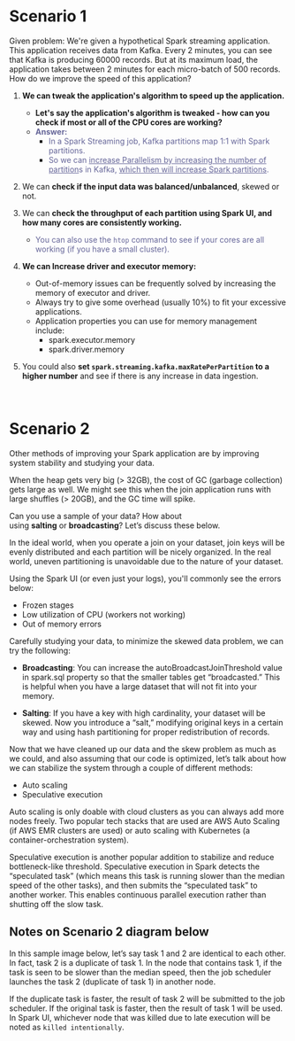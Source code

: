 <h1 id="user-content-scenario-1">Scenario 1</h1>
<p>Given problem: We're given a hypothetical Spark streaming application. This application receives data from Kafka. Every 2 minutes, you can see that Kafka is producing 60000 records. But at its maximum load, the application takes between 2 minutes for each micro-batch of 500 records. How do we improve the speed of this application?</p>
<ol>
<li>
<p><strong>We can tweak the application's algorithm to speed up the application.</strong></p>
<ul>
<li><strong>Let's say the application's algorithm is tweaked - how can you check if most or all of the CPU cores are working?</strong></li>
<li><strong><span style="color: #666699;">Answer:&nbsp;&nbsp;</span></strong>
<ul>
<li><span style="color: #666699;">In a Spark Streaming job, Kafka partitions map 1:1 with Spark partitions. </span></li>
<li><span style="color: #666699;">So we can <span style="text-decoration: underline;">increase Parallelism by increasing the number of partition</span>s in Kafka, <span style="text-decoration: underline;">which then will increase Spark partitions</span>.</span></li>
</ul>
</li>
</ul>
</li>
<li>
<p>We can <strong>check if the input data was balanced/unbalanced</strong>, skewed or not.</p>
</li>
<li>
<p>We can <strong>check the throughput of each partition using Spark UI, and how many cores are consistently working. </strong></p>
<ul>
<li>
<p><span style="color: #666699;">You can also use the&nbsp;<code>htop</code>&nbsp;command to see if your cores are all working (if you have a small cluster).</span></p>
</li>
</ul>
</li>
<li>
<p><strong>We can Increase driver and executor memory:</strong></p>
<ul>
<li>Out-of-memory issues can be frequently solved by increasing the memory of executor and driver.</li>
<li>Always try to give some overhead (usually 10%) to fit your excessive applications.</li>
<li>Application properties you can use for memory management include:
<ul>
<li>spark.executor.memory</li>
<li>spark.driver.memory</li>
</ul>
</li>
</ul>
</li>
<li>
<p>You could also <strong>set&nbsp;<code>spark.streaming.kafka.maxRatePerPartition</code>&nbsp;to a higher number</strong> and see if there is any increase in data ingestion.</p>
</li>
</ol>
<p>&nbsp;</p>
<div>
<div class="index--container--2OwOl">
<div class="index--atom--lmAIo layout--content--3Smmq">
<div class="ltr">
<div class="index-module--markdown--2MdcR ureact-markdown ">
<h1 id="scenario-2">Scenario 2</h1>
<p>Other methods of improving your Spark application are by improving system stability and studying your data.</p>
<p>When the heap gets very big (&gt; 32GB), the cost of GC (garbage collection) gets large as well. We might see this when the join application runs with large shuffles (&gt; 20GB), and the GC time will spike.</p>
<p>Can you use a sample of your data? How about using&nbsp;<strong>salting</strong>&nbsp;or&nbsp;<strong>broadcasting</strong>? Let&rsquo;s discuss these below.</p>
<p>In the ideal world, when you operate a join on your dataset, join keys will be evenly distributed and each partition will be nicely organized. In the real world, uneven partitioning is unavoidable due to the nature of your dataset.</p>
<p>Using the Spark UI (or even just your logs), you'll commonly see the errors below:</p>
<ul>
<li>Frozen stages</li>
<li>Low utilization of CPU (workers not working)</li>
<li>Out of memory errors</li>
</ul>
<p>Carefully studying your data, to minimize the skewed data problem, we can try the following:</p>
<ul>
<li>
<p><strong>Broadcasting</strong>: You can increase the autoBroadcastJoinThreshold value in spark.sql property so that the smaller tables get &ldquo;broadcasted.&rdquo; This is helpful when you have a large dataset that will not fit into your memory.</p>
</li>
<li>
<p><strong>Salting</strong>: If you have a key with high cardinality, your dataset will be skewed. Now you introduce a &ldquo;salt,&rdquo; modifying original keys in a certain way and using hash partitioning for proper redistribution of records.</p>
</li>
</ul>
<p>Now that we have cleaned up our data and the skew problem as much as we could, and also assuming that our code is optimized, let&rsquo;s talk about how we can stabilize the system through a couple of different methods:</p>
<ul>
<li>Auto scaling</li>
<li>Speculative execution</li>
</ul>
<p>Auto scaling is only doable with cloud clusters as you can always add more nodes freely. Two popular tech stacks that are used are AWS Auto Scaling (if AWS EMR clusters are used) or auto scaling with Kubernetes (a container-orchestration system).</p>
<p>Speculative execution is another popular addition to stabilize and reduce bottleneck-like threshold. Speculative execution in Spark detects the &ldquo;speculated task&rdquo; (which means this task is running slower than the median speed of the other tasks), and then submits the &ldquo;speculated task&rdquo; to another worker. This enables continuous parallel execution rather than shutting off the slow task.</p>
</div>
</div>
</div>
</div>
</div>
<div>
<div class="index--container--2OwOl">
<div class="index--atom--lmAIo layout--content--3Smmq">
<div class="ltr">
<div class="index-module--markdown--2MdcR ureact-markdown ">
<h2 id="notes-on-scenario-2-diagram-below">Notes on Scenario 2 diagram below</h2>
<p>In this sample image below, let&rsquo;s say task 1 and 2 are identical to each other. In fact, task 2 is a duplicate of task 1. In the node that contains task 1, if the task is seen to be slower than the median speed, then the job scheduler launches the task 2 (duplicate of task 1) in another node.</p>
<p>If the duplicate task is faster, the result of task 2 will be submitted to the job scheduler. If the original task is faster, then the result of task 1 will be used. In Spark UI, whichever node that was killed due to late execution will be noted as&nbsp;<code>killed intentionally</code>.</p>
</div>
</div>
</div>
</div>
</div>
<div>
<div class="index--container--2OwOl">
<div class="index--atom--lmAIo layout--content--3Smmq">
<div class="image-atom--image-atom--1XDdu" tabindex="0" role="button" aria-label="Show Image Fullscreen">
<div class="image-atom-content--CDPca">
<div class="image-and-annotations-container--1U01s">&nbsp;</div>
<div class="image-and-annotations-container--1U01s">&nbsp;</div>
</div>
</div>
</div>
</div>
</div>
